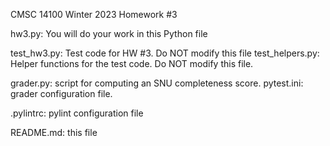 CMSC 14100
Winter 2023
Homework #3

hw3.py: You will do your work in this Python file

test_hw3.py: Test code for HW #3.  Do NOT modify this file
test_helpers.py: Helper functions for the test code.  Do NOT modify this file.

grader.py: script for computing an SNU completeness score.
pytest.ini: grader configuration file.

.pylintrc: pylint configuration file

README.md: this file
